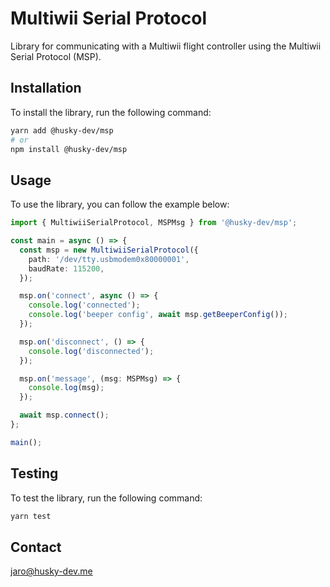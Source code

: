 # Multiwii Serial Protocol

Library for communicating with a Multiwii flight controller using the Multiwii Serial Protocol (MSP).

## Installation

To install the library, run the following command:

```bash
yarn add @husky-dev/msp
# or
npm install @husky-dev/msp
```

## Usage

To use the library, you can follow the example below:

```ts
import { MultiwiiSerialProtocol, MSPMsg } from '@husky-dev/msp';

const main = async () => {
  const msp = new MultiwiiSerialProtocol({
    path: '/dev/tty.usbmodem0x80000001',
    baudRate: 115200,
  });

  msp.on('connect', async () => {
    console.log('connected');
    console.log('beeper config', await msp.getBeeperConfig());
  });

  msp.on('disconnect', () => {
    console.log('disconnected');
  });

  msp.on('message', (msg: MSPMsg) => {
    console.log(msg);
  });

  await msp.connect();
};

main();
```

## Testing

To test the library, run the following command:

```bash
yarn test
```

## Contact

[jaro@husky-dev.me](mailto:jaro@husky-dev.me)

